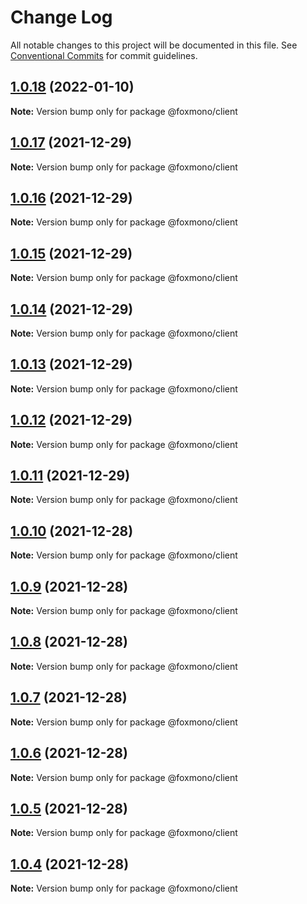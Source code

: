 # Change Log

All notable changes to this project will be documented in this file.
See [Conventional Commits](https://conventionalcommits.org) for commit guidelines.

## [1.0.18](https://github.com/alireza-bonab/ts-lerna-yarn-workspaces/compare/@foxmono/client@1.0.17...@foxmono/client@1.0.18) (2022-01-10)

**Note:** Version bump only for package @foxmono/client





## [1.0.17](https://github.com/alireza-bonab/ts-lerna-yarn-workspaces/compare/@foxmono/client@1.0.16...@foxmono/client@1.0.17) (2021-12-29)

**Note:** Version bump only for package @foxmono/client





## [1.0.16](https://github.com/alireza-bonab/ts-lerna-yarn-workspaces/compare/@foxmono/client@1.0.15...@foxmono/client@1.0.16) (2021-12-29)

**Note:** Version bump only for package @foxmono/client





## [1.0.15](https://github.com/alireza-bonab/ts-lerna-yarn-workspaces/compare/@foxmono/client@1.0.14...@foxmono/client@1.0.15) (2021-12-29)

**Note:** Version bump only for package @foxmono/client





## [1.0.14](https://github.com/alireza-bonab/ts-lerna-yarn-workspaces/compare/@foxmono/client@1.0.13...@foxmono/client@1.0.14) (2021-12-29)

**Note:** Version bump only for package @foxmono/client





## [1.0.13](https://github.com/alireza-bonab/ts-lerna-yarn-workspaces/compare/@foxmono/client@1.0.12...@foxmono/client@1.0.13) (2021-12-29)

**Note:** Version bump only for package @foxmono/client





## [1.0.12](https://github.com/alireza-bonab/ts-lerna-yarn-workspaces/compare/@foxmono/client@1.0.11...@foxmono/client@1.0.12) (2021-12-29)

**Note:** Version bump only for package @foxmono/client





## [1.0.11](https://github.com/alireza-bonab/ts-lerna-yarn-workspaces/compare/@foxmono/client@1.0.10...@foxmono/client@1.0.11) (2021-12-29)

**Note:** Version bump only for package @foxmono/client





## [1.0.10](https://github.com/alireza-bonab/ts-lerna-yarn-workspaces/compare/@foxmono/client@1.0.9...@foxmono/client@1.0.10) (2021-12-28)

**Note:** Version bump only for package @foxmono/client





## [1.0.9](https://github.com/alireza-bonab/ts-lerna-yarn-workspaces/compare/@foxmono/client@1.0.8...@foxmono/client@1.0.9) (2021-12-28)

**Note:** Version bump only for package @foxmono/client





## [1.0.8](https://github.com/alireza-bonab/ts-lerna-yarn-workspaces/compare/@foxmono/client@1.0.7...@foxmono/client@1.0.8) (2021-12-28)

**Note:** Version bump only for package @foxmono/client





## [1.0.7](https://github.com/alireza-bonab/ts-lerna-yarn-workspaces/compare/@foxmono/client@1.0.6...@foxmono/client@1.0.7) (2021-12-28)

**Note:** Version bump only for package @foxmono/client





## [1.0.6](https://github.com/alireza-bonab/ts-lerna-yarn-workspaces/compare/@foxmono/client@1.0.5...@foxmono/client@1.0.6) (2021-12-28)

**Note:** Version bump only for package @foxmono/client





## [1.0.5](https://github.com/alireza-bonab/ts-lerna-yarn-workspaces/compare/@foxmono/client@1.0.4...@foxmono/client@1.0.5) (2021-12-28)

**Note:** Version bump only for package @foxmono/client





## [1.0.4](https://github.com/alireza-bonab/ts-lerna-yarn-workspaces/compare/@foxmono/client@1.0.3...@foxmono/client@1.0.4) (2021-12-28)

**Note:** Version bump only for package @foxmono/client
